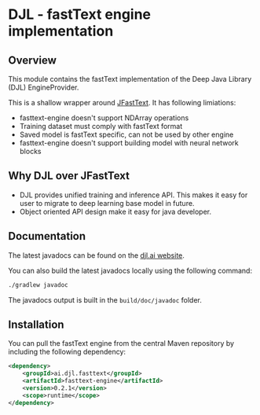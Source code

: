 # DJL - fastText engine implementation

## Overview

This module contains the fastText implementation of the Deep Java Library (DJL) EngineProvider.

This is a shallow wrapper around [JFastText](https://github.com/vinhkhuc/JFastText). It has following limiations:

- fasttext-engine doesn't support NDArray operations
- Training dataset must comply with fastText format
- Saved model is fastText specific, can not be used by other engine
- fasttext-engine doesn't support building model with neural network blocks

## Why DJL over JFastText

- DJL provides unified training and inference API. This makes it easy for user to migrate to deep learning base model in future.
- Object oriented API design make it easy for java developer.

## Documentation

The latest javadocs can be found on the [djl.ai website](https://javadoc.djl.ai/fasttext-engine/0.2.1/index.html).

You can also build the latest javadocs locally using the following command:

```sh
./gradlew javadoc
```
The javadocs output is built in the `build/doc/javadoc` folder.


## Installation
You can pull the fastText engine from the central Maven repository by including the following dependency:

```xml
<dependency>
    <groupId>ai.djl.fasttext</groupId>
    <artifactId>fasttext-engine</artifactId>
    <version>0.2.1</version>
    <scope>runtime</scope>
</dependency>
```

